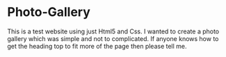 # Photo-Gallery
This is a test website using just Html5 and Css. I wanted to create a photo gallery which was simple and not to complicated. If anyone knows how to get the heading top to fit more of the page then please tell me.
